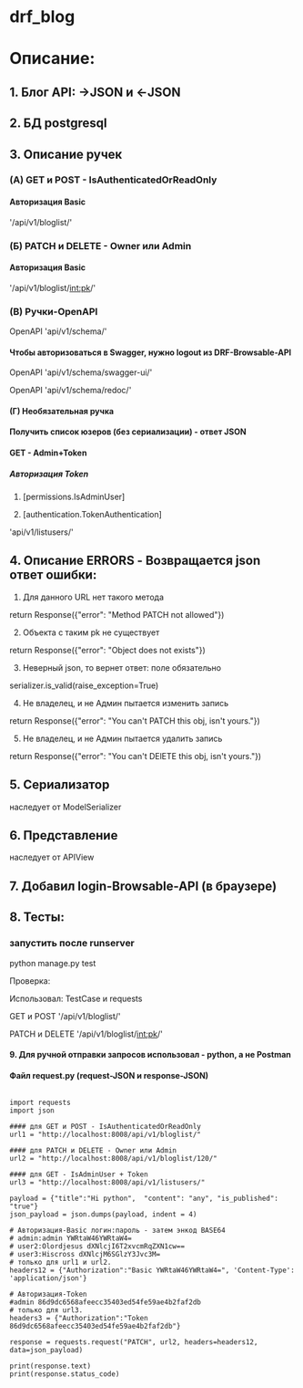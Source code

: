 ﻿# drf_blog

# Описание:

## 1. Блог API: ->JSON и <-JSON

## 2. БД postgresql

## 3. Описание ручек

### (А) GET и POST  - IsAuthenticatedOrReadOnly

#### Авторизация Basic 

'/api/v1/bloglist/'

### (Б) PATCH и DELETE - Owner или Admin

#### Авторизация Basic

'/api/v1/bloglist/<int:pk>/'

### (В) Ручки-OpenAPI

OpenAPI 'api/v1/schema/'

#### Чтобы авторизоваться в Swagger, нужно logout из DRF-Browsable-API

OpenAPI 'api/v1/schema/swagger-ui/'

OpenAPI 'api/v1/schema/redoc/'

#### (Г) Необязательная ручка

#### Получить список юзеров (без сериализации) - ответ JSON

#### GET - Admin+Token

##### Авторизация Token 

1) [permissions.IsAdminUser] 

2) [authentication.TokenAuthentication]

'api/v1/listusers/'

## 4. Описание ERRORS - Возвращается json ответ ошибки:

1) Для данного URL нет такого метода

return Response({"error": "Method PATCH not allowed"})

2) Объекта с таким pk не существует

return Response({"error": "Object does not exists"})

3) Неверный json, то вернет ответ: поле обязательно

serializer.is_valid(raise_exception=True)

4) Не владелец, и не Админ пытается изменить запись

return Response({"error": "You can't PATCH this obj, isn't yours."})

5) Не владелец, и не Админ пытается удалить запись

return Response({"error": "You can't DElETE this obj, isn't yours."})


## 5. Сериализатор

наследует от ModelSerializer

## 6. Представление

наследует от APIView

## 7. Добавил login-Browsable-API (в браузере)

## 8. Тесты:

### запустить после runserver

python manage.py test

Проверка:

Использовал: TestCase и requests

GET и POST '/api/v1/bloglist/'

PATCH и DELETE '/api/v1/bloglist/<int:pk>/'

#### 9. Для ручной отправки запросов использовал - python, а не Postman

#### Файл request.py (request-JSON и response-JSON)

```

import requests
import json

#### для GET и POST - IsAuthenticatedOrReadOnly
url1 = "http://localhost:8008/api/v1/bloglist/"

#### для PATCH и DELETE - Owner или Admin
url2 = "http://localhost:8008/api/v1/bloglist/120/"

#### для GET - IsAdminUser + Token
url3 = "http://localhost:8008/api/v1/listusers/"

payload = {"title":"Hi python",  "content": "any", "is_published": "true"}
json_payload = json.dumps(payload, indent = 4) 

# Авторизация-Basic логин:пароль - затем энкод BASE64
# admin:admin YWRtaW46YWRtaW4=
# user2:Olordjesus dXNlcjI6T2xvcmRqZXN1cw==
# user3:Hiscross dXNlcjM6SGlzY3Jvc3M=
# только для url1 и url2.
headers12 = {"Authorization":"Basic YWRtaW46YWRtaW4=", 'Content-Type': 'application/json'}

# Авторизация-Token
#admin 86d9dc6568afeecc35403ed54fe59ae4b2faf2db
# только для url3.
headers3 = {"Authorization":"Token 86d9dc6568afeecc35403ed54fe59ae4b2faf2db"}

response = requests.request("PATCH", url2, headers=headers12, data=json_payload)

print(response.text)
print(response.status_code)


```
